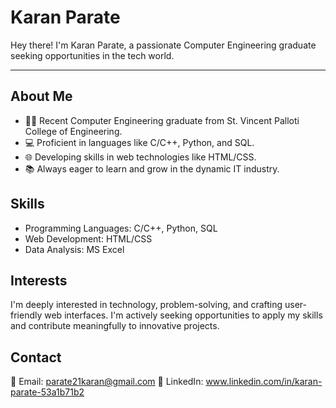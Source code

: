 # Karan Parate

Hey there! I'm Karan Parate, a passionate Computer Engineering graduate seeking opportunities in the tech world.
***

## About Me

- 👨‍🎓 Recent Computer Engineering graduate from St. Vincent Palloti College of Engineering.
- 💻 Proficient in languages like C/C++, Python, and SQL.
- 🌐 Developing skills in web technologies like HTML/CSS.
- 📚 Always eager to learn and grow in the dynamic IT industry.

## Skills

- Programming Languages: C/C++, Python, SQL
- Web Development: HTML/CSS
- Data Analysis: MS Excel

## Interests

I'm deeply interested in technology, problem-solving, and crafting user-friendly web interfaces. I'm actively seeking opportunities to apply my skills and contribute meaningfully to innovative projects.

## Contact

📧 Email: parate21karan@gmail.com
🔗 LinkedIn: www.linkedin.com/in/karan-parate-53a1b71b2
